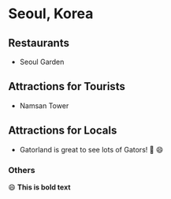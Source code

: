 # Seoul, Korea

## Restaurants
- Seoul Garden

## Attractions for Tourists
- Namsan Tower

## Attractions for Locals
- Gatorland is great to see lots of Gators!
:crocodile:
:smile:

### Others

:smile:  **This is bold text**


